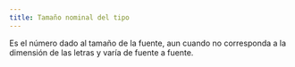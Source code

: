 ```yaml
---
title: Tamaño nominal del tipo
---
```

Es el número dado al tamaño de la fuente, aun cuando no corresponda a la dimensión de las letras y varía de fuente a fuente.